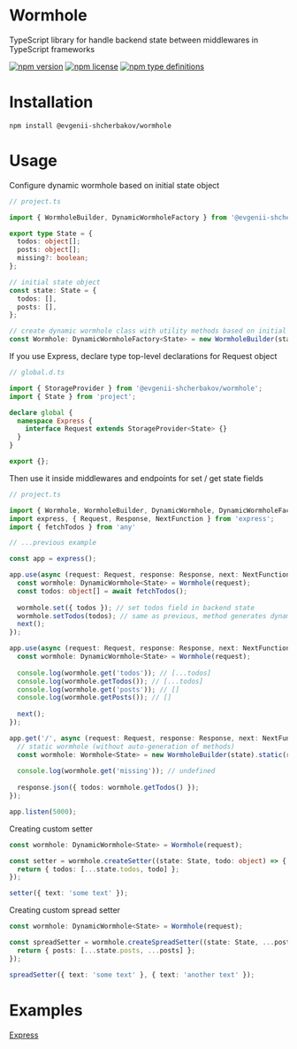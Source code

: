 # Wormhole
TypeScript library for handle backend state between middlewares in TypeScript frameworks

[![npm version](https://img.shields.io/npm/v/@evgenii-shcherbakov/wormhole.svg)](https://npmjs.org/package/@evgenii-shcherbakov/wormhole)
[![npm license](https://img.shields.io/npm/l/@evgenii-shcherbakov/wormhole.svg)](https://npmjs.org/package/@evgenii-shcherbakov/wormhole)
[![npm type definitions](https://img.shields.io/npm/types/@evgenii-shcherbakov/wormhole)](https://npmjs.org/package/@evgenii-shcherbakov/wormhole)

# Installation

```shell
npm install @evgenii-shcherbakov/wormhole
```

# Usage

Configure dynamic wormhole based on initial state object

```typescript
// project.ts

import { WormholeBuilder, DynamicWormholeFactory } from '@evgenii-shcherbakov/wormhole';

export type State = {
  todos: object[];
  posts: object[];
  missing?: boolean;
};

// initial state object
const state: State = {
  todos: [],
  posts: [],
};

// create dynamic wormhole class with utility methods based on initial state object
const Wormhole: DynamicWormholeFactory<State> = new WormholeBuilder(state).dynamic;
```

If you use Express, declare type top-level declarations for Request object

```typescript
// global.d.ts

import { StorageProvider } from '@evgenii-shcherbakov/wormhole';
import { State } from 'project';

declare global {
  namespace Express {
    interface Request extends StorageProvider<State> {}
  }
}

export {};
```

Then use it inside middlewares and endpoints for set / get state fields

```typescript
// project.ts

import { Wormhole, WormholeBuilder, DynamicWormhole, DynamicWormholeFactory } from '@evgenii-shcherbakov/wormhole';
import express, { Request, Response, NextFunction } from 'express';
import { fetchTodos } from 'any'

// ...previous example

const app = express();

app.use(async (request: Request, response: Response, next: NextFunction) => {
  const wormhole: DynamicWormhole<State> = Wormhole(request);
  const todos: object[] = await fetchTodos();
  
  wormhole.set({ todos }); // set todos field in backend state
  wormhole.setTodos(todos); // same as previous, method generates dynamically based on initial state object
  next();
});

app.use(async (request: Request, response: Response, next: NextFunction) => {
  const wormhole: DynamicWormhole<State> = Wormhole(request);
  
  console.log(wormhole.get('todos')); // [...todos]
  console.log(wormhole.getTodos()); // [...todos]
  console.log(wormhole.get('posts')); // []
  console.log(wormhole.getPosts()); // []
  
  next();
});

app.get('/', async (request: Request, response: Response, next: NextFunction) => {
  // static wormhole (without auto-generation of methods)
  const wormhole: Wormhole<State> = new WormholeBuilder(state).static(request);
  
  console.log(wormhole.get('missing')); // undefined
  
  response.json({ todos: wormhole.getTodos() });
});

app.listen(5000);
```

Creating custom setter

```typescript
const wormhole: DynamicWormhole<State> = Wormhole(request);

const setter = wormhole.createSetter((state: State, todo: object) => {
  return { todos: [...state.todos, todo] };
});

setter({ text: 'some text' });
```

Creating custom spread setter

```typescript
const wormhole: DynamicWormhole<State> = Wormhole(request);

const spreadSetter = wormhole.createSpreadSetter((state: State, ...posts: Post[]) => {
  return { posts: [...state.posts, ...posts] };
});

spreadSetter({ text: 'some text' }, { text: 'another text' });
```

# Examples

[Express](https://github.com/IIPEKOLICT/libraries/blob/main/typescript/wormhole/examples/express)
